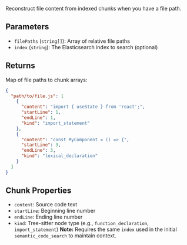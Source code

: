 Reconstruct file content from indexed chunks when you have a file path.

## Parameters
- `filePaths` (`string[]`): Array of relative file paths
- `index` (`string`): The Elasticsearch index to search (optional)

## Returns
Map of file paths to chunk arrays:

```json
{
  "path/to/file.js": [
    {
      "content": "import { useState } from 'react';",
      "startLine": 1,
      "endLine": 1,
      "kind": "import_statement"
    },
    {
      "content": "const MyComponent = () => {",
      "startLine": 3,
      "endLine": 3,
      "kind": "lexical_declaration"
    }
  ]
}
```

## Chunk Properties
- `content`: Source code text
- `startLine`: Beginning line number
- `endLine`: Ending line number
- `kind`: Tree-sitter node type (e.g., `function_declaration`, `import_statement`)
**Note:** Requires the same `index` used in the initial `semantic_code_search` to maintain context.